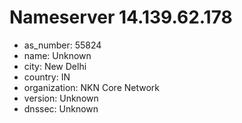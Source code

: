 # Nameserver 14.139.62.178

* as_number: 55824
* name: Unknown
* city: New Delhi
* country: IN
* organization: NKN Core Network
* version: Unknown
* dnssec: Unknown
